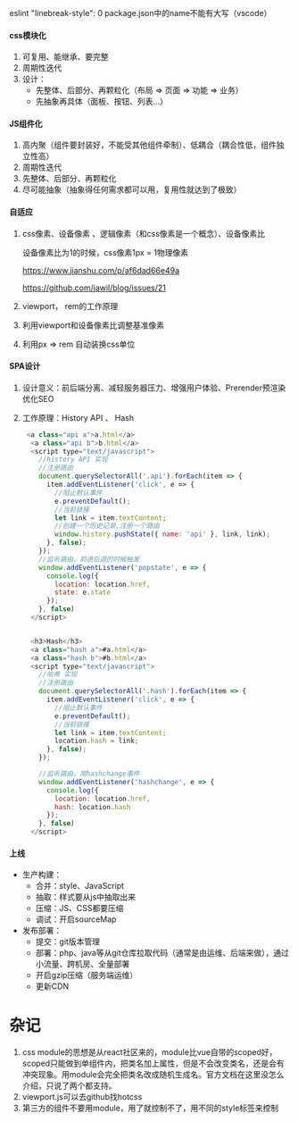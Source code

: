 eslint
"linebreak-style": 0
package.json中的name不能有大写（vscode）



#### css模块化

1. 可复用、能继承、要完整
2. 周期性迭代
3. 设计：
   - 先整体、后部分、再颗粒化（布局 => 页面 => 功能 => 业务）
   - 先抽象再具体（面板、按钮、列表...）



#### JS组件化

1. 高内聚（组件要封装好，不能受其他组件牵制）、低耦合（耦合性低，组件独立性高）
2. 周期性迭代
3. 先整体、后部分、再颗粒化
4. 尽可能抽象（抽象得任何需求都可以用，复用性就达到了极致）



#### 自适应

1. css像素、设备像素 、逻辑像素（和css像素是一个概念）、设备像素比

   设备像素比为1的时候，css像素1px = 1物理像素

   <https://www.jianshu.com/p/af6dad66e49a>

   <https://github.com/jawil/blog/issues/21>

2. viewport， rem的工作原理

3. 利用viewport和设备像素比调整基准像素

4. 利用px => rem 自动装换css单位

    

#### SPA设计

1. 设计意义：前后端分离、减轻服务器压力、增强用户体验、Prerender预渲染优化SEO

2. 工作原理：History API 、 Hash

   ```js
    <a class="api a">a.html</a>
     <a class="api b">b.html</a>
     <script type="text/javascript">
       //history API 实现
       //注册路由
       document.querySelectorAll('.api').forEach(item => {
         item.addEventListener('click', e => {
           //阻止默认事件
           e.preventDefault();
           //当前链接
           let link = item.textContent;
           //创建一个历史记录,注册一个路由
           window.history.pushState({ name: 'api' }, link, link);
         }, false);
       });
       //监听路由，前进后退的时候触发
       window.addEventListener('popstate', e => {
         console.log({
           location: location.href,
           state: e.state
         });
       }, false)
     </script>
   
   
     <h3>Hash</h3>
     <a class="hash a">#a.html</a>
     <a class="hash b">#b.html</a>
     <script type="text/javascript">
       //哈希 实现
       //注册路由
       document.querySelectorAll('.hash').forEach(item => {
         item.addEventListener('click', e => {
           //阻止默认事件
           e.preventDefault();
           //当前链接
           let link = item.textContent;
           location.hash = link;
         }, false);
       });
   
       //监听路由，用hashchange事件
       window.addEventListener('hashchange', e => {
         console.log({
           location: location.href,
           hash: location.hash
         });
       }, false)
     </script>
   ```

   

#### 上线

- 生产构建：
  + 合并：style、JavaScript
  + 抽取：样式要从js中抽取出来
  + 压缩：JS、CSS都要压缩
  + 调试：开启sourceMap
- 发布部署：
  + 提交：git版本管理
  + 部署：php、java等从git仓库拉取代码（通常是由运维、后端来做），通过小流量、跨机房、全量部署
  + 开启gzip压缩（服务端运维）
  + 更新CDN



# 杂记

1. css module的思想是从react社区来的，module比vue自带的scoped好，scoped只能做到单组件内，把类名加上属性，但是不会改变类名，还是会有冲突现象。用module会完全把类名改成随机生成名。官方文档在这里没怎么介绍，只说了两个都支持。
2. viewport.js可以去github找hotcss
3. 第三方的组件不要用module，用了就控制不了，用不同的style标签来控制